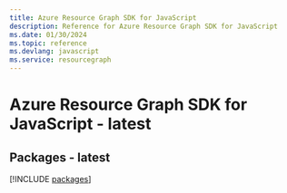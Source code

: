 ```yaml
---
title: Azure Resource Graph SDK for JavaScript
description: Reference for Azure Resource Graph SDK for JavaScript
ms.date: 01/30/2024
ms.topic: reference
ms.devlang: javascript
ms.service: resourcegraph
---
```

# Azure Resource Graph SDK for JavaScript - latest
## Packages - latest
[!INCLUDE [packages](resource-graph-index.md)]